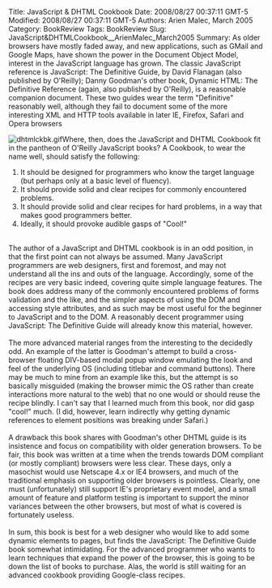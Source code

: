 Title: JavaScript & DHTML Cookbook
Date: 2008/08/27 00:37:11 GMT-5
Modified: 2008/08/27 00:37:11 GMT-5
Authors: Arien Malec, March 2005
Category: BookReview
Tags: BookReview
Slug: JavaScript&DHTMLCookbook__ArienMalec_March2005
Summary: As older browsers have mostly faded away, and new applications, such as GMail and Google Maps, have shown the power in the Document Object Model, interest in the JavaScript language has grown. The classic JavaScript reference is JavaScript: The Definitive Guide, by David Flanagan (also published by O'Reilly); Danny Goodman's other book, Dynamic HTML: The Definitive Reference (again, also published by O'Reilly), is a reasonable companion document. These two guides wear the term "Definitive" reasonably well, although they fail to document some of the more interesting XML and HTTP tools available in later IE, Firefox, Safari and Opera browsers


<p><img class="image-left" src="../images/dhtmlckbk.gif/image_preview" alt="dhtmlckbk.gif" />Where, then, does the JavaScript and DHTML Cookbook fit in the pantheon of O'Reilly JavaScript books? A Cookbook, to wear the name well, should satisfy the following:</p>
<ol><li>It should be designed for programmers who know the target language (but perhaps only at a basic level of fluency).</li><li>It should provide solid and clear recipes for commonly encountered problems.</li><li>It should provide solid and clear recipes for hard problems, in a way that makes good programmers better.</li><li>Ideally, it should provoke audible gasps of "Cool!"<br /></li></ol>
<p><br />The author of a JavaScript and DHTML cookbook is in an odd position, in that the first point can not always be assumed. Many JavaScript programmers are web designers, first and foremost, and may not understand all the ins and outs of the language. Accordingly, some of the recipes are very basic indeed, covering quite simple language features. The book does address many of the commonly encountered problems of forms validation and the like, and the simpler aspects of using the DOM and accessing style attributes, and as such may be most useful for the beginner to JavaScript and to the DOM. A reasonably decent programmer using JavaScript: The Definitive Guide will already know this material, however.<br /><br />The more advanced material ranges from the interesting to the decidedly odd. An example of the latter is Goodman's attempt to build a cross-browser floating DIV-based modal popup window emulating the look and feel of the underlying OS (including titlebar and command buttons). There may be much to mine from an example like this, but the attempt is so basically misguided (making the browser mimic the OS rather than create interactions more natural to the web) that no one would or should reuse the recipe blindly. I can't say that I learned much from this book, nor did gasp "cool!" much. (I did, however, learn indirectly why getting dynamic references to element positions was breaking under Safari.)<br /><br />A drawback this book shares with Goodman's other DHTML guide is its insistence and focus on compatibility with older generation browsers. To be fair, this book was written at a time when the trends towards DOM compliant (or mostly compliant) browsers were less clear. These days, only a masochist would use Netscape 4.x or IE4 browsers, and much of the traditional emphasis on supporting older browsers is pointless. Clearly, one must (unfortunately) still support IE's proprietary event model, and a small amount of feature and platform testing is important to support the minor variances between the other browsers, but most of what is covered is fortunately useless.<br /><br />In sum, this book is best for a web designer who would like to add some dynamic elements to pages, but finds the JavaScript: The Definitive Guide book somewhat intimidating. For the advanced programmer who wants to learn techniques that expand the power of the browser, this is going to be down the list of books to purchase. Alas, the world is still waiting for an advanced cookbook providing Google-class recipes.</p>

